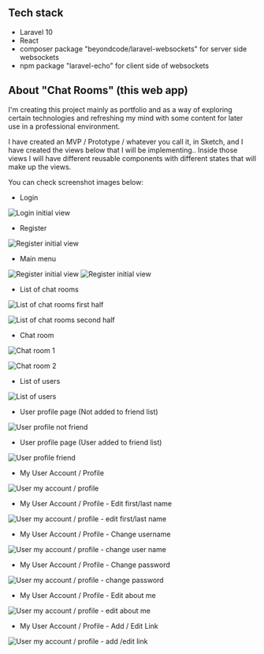 ## Tech stack

- Laravel 10
- React
- composer package "beyondcode/laravel-websockets" for server side websockets
- npm package "laravel-echo" for client side of websockets

## About "Chat Rooms" (this web app)

I'm creating this project mainly as portfolio and as a way of exploring certain technologies and refreshing my mind with some content for later use in a professional environment.

I have created an MVP / Prototype / whatever you call it, in Sketch,
and I have created the views below that I will be implementing..
Inside those views I will have different reusable components with different states that will make up the views.

You can check screenshot images below:

- Login

![Login initial view](public/MVP_DESIGN_INITIAL_IDEIA/login.png)
- Register

![Register initial view](public/MVP_DESIGN_INITIAL_IDEIA/register.png)
- Main menu

![Register initial view](public/MVP_DESIGN_INITIAL_IDEIA/main-menu-no-friends.png)
![Register initial view](public/MVP_DESIGN_INITIAL_IDEIA/main-menu-with-friends.png)
- List of chat rooms

![List of chat rooms first half](public/MVP_DESIGN_INITIAL_IDEIA/list-of-chat-rooms-1.png)

![List of chat rooms second half](public/MVP_DESIGN_INITIAL_IDEIA/list-of-chat-rooms-2.png)
- Chat room

![Chat room 1](public/MVP_DESIGN_INITIAL_IDEIA/chat-room-1.png)

![Chat room 2](public/MVP_DESIGN_INITIAL_IDEIA/chat-room-2.png)
- List of users

![List of users](public/MVP_DESIGN_INITIAL_IDEIA/list-of-users.png)
- User profile page (Not added to friend list)

![User profile not friend](public/MVP_DESIGN_INITIAL_IDEIA/user-profile-not-friend.png)
- User profile page (User added to friend list)

![User profile friend](public/MVP_DESIGN_INITIAL_IDEIA/user-profile-friend.png)
- My User Account / Profile

![User my account / profile ](public/MVP_DESIGN_INITIAL_IDEIA/my-account-profile.png)
- My User Account / Profile - Edit first/last name

![User my account / profile - edit first/last name](public/MVP_DESIGN_INITIAL_IDEIA/my-account-profile-edit-first-last-name.png)
- My User Account / Profile - Change username

![User my account / profile - change user name](public/MVP_DESIGN_INITIAL_IDEIA/my-account-profile-change-username.png)
- My User Account / Profile - Change password

![User my account / profile - change password](public/MVP_DESIGN_INITIAL_IDEIA/my-account-change-password.png)
- My User Account / Profile - Edit about me

![User my account / profile - edit about me](public/MVP_DESIGN_INITIAL_IDEIA/my-account-profile-edit-about-me.png)
- My User Account / Profile - Add / Edit Link

![User my account / profile - add /edit link](public/MVP_DESIGN_INITIAL_IDEIA/my-account-profile-add-edit-link.png)



